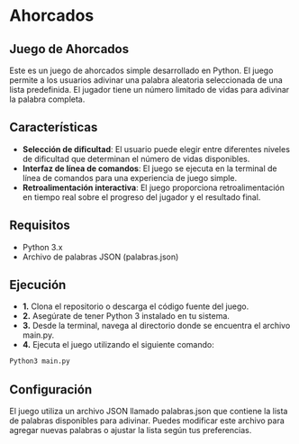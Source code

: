 # Ahorcados

## Juego de Ahorcados
Este es un juego de ahorcados simple desarrollado en Python. El juego permite a los usuarios adivinar una palabra aleatoria seleccionada de una lista predefinida. El jugador tiene un número limitado de vidas para adivinar la palabra completa.

## Características
- **Selección de dificultad**: El usuario puede elegir entre diferentes niveles de dificultad que determinan el número de vidas disponibles.
- **Interfaz de línea de comandos**: El juego se ejecuta en la terminal de línea de comandos para una experiencia de juego simple.
- **Retroalimentación interactiva**: El juego proporciona retroalimentación en tiempo real sobre el progreso del jugador y el resultado final.
## Requisitos
- Python 3.x
- Archivo de palabras JSON (palabras.json)
## Ejecución
- **1.** Clona el repositorio o descarga el código fuente del juego.
- **2.** Asegúrate de tener Python 3 instalado en tu sistema.
- **3.** Desde la terminal, navega al directorio donde se encuentra el archivo main.py.
- **4.** Ejecuta el juego utilizando el siguiente comando:
```bash
Python3 main.py
```




## Configuración
El juego utiliza un archivo JSON llamado palabras.json que contiene la lista de palabras disponibles para adivinar. Puedes modificar este archivo para agregar nuevas palabras o ajustar la lista según tus preferencias.
